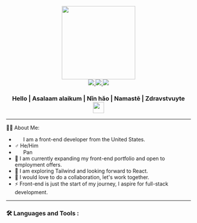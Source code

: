 <div id="header" align="center">
    <a href="#">
        <img src="https://i.imgur.com/T4Pq4Gx.png" width="200px" />
    </a>
</div>

<div id="badges" align="center">
    <a href="https://www.linkedin.com/in/derekfoldswebdev/">
        <img src="https://img.shields.io/badge/-LinkedIn-informational?style=for-the-badge&logo=linkedin&logocolor=white" />
    </a>
    <a href="https://www.youtube.com/user/trustory90">
        <img src="https://img.shields.io/badge/-YouTube-red?style=for-the-badge&logo=youtube&logocolor=white" />
    </a>
    <a href="https://twitter.com/FoldsDerek">
        <img src="https://img.shields.io/badge/-Twitter-blue?style=for-the-badge&logo=twitter&logocolor=white" />
    </a>
    </br>
    <img src="https://komarev.com/ghpvc/?username=niicholai&style=flat-square&color=blue" alt=""/>
</div>

<div id="greeting" align="center">
    <h3>
        Hello | Asalaam alaikum | Nǐn hǎo | Namastē | Zdravstvuyte
        <img src="https://media.giphy.com/media/hvRJCLFzcasrR4ia7z/giphy.gif" width="30px"/>
    </h3>
</div>

---

:man_technologist: About Me:

- <img src="https://user-images.githubusercontent.com/21013968/160947588-dcf40a7f-f5f6-4179-901b-150d71e4fa58.png" height="15px" width="15px" /> &nbsp;I am a front-end developer from the United States.
- :male_sign: He/Him
- <img src="https://user-images.githubusercontent.com/21013968/160948169-0a850c27-1458-47dc-8dab-796124f37ef4.png" height="15px" width="15px"> &nbsp;Pan
- 🔭 I am currently expanding my front-end portfolio and open to employment offers.
- 🌱 I am exploring Tailwind and looking forward to React.
- 👯 I would love to do a collaboration, let's work together.
- ⚡ Front-end is just the start of my journey, I aspire for full-stack development.

---

### :hammer_and_wrench: Languages and Tools :
